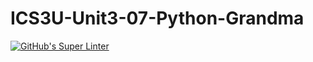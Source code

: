 # ICS3U-Unit3-07-Python-Grandma

[![GitHub's Super Linter](https://github.com/Mikayla-Barthelette-1/ICS3U-Unit3-07-Python-Grandma/workflows/GitHub's%20Super%20Linter/badge.svg)](https://github.com/Mikayla-Barthelette-1/ICS3U-Unit3-07-Python-Grandma/actions)
